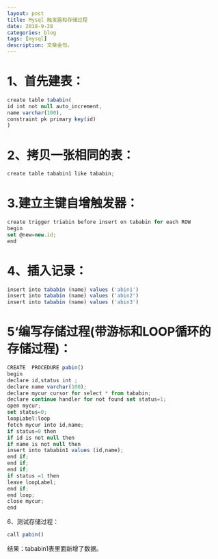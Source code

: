 ```yaml
---
layout: post
title: Mysql 触发器和存储过程
date: 2018-9-28
categories: blog
tags: [mysql]
description: 文章金句。
---
```


# 1、首先建表： 
```javascript
create table tababin( 
id int not null auto_increment, 
name varchar(100), 
constraint pk primary key(id) 
) 
```
# 2、拷贝一张相同的表： 
```javascript
create table tababin1 like tababin; 
```
# 3.建立主键自增触发器： 
```javascript
create trigger triabin before insert on tababin for each ROW 
begin 
set @new=new.id; 
end 
```
# 4、插入记录： 
```javascript
insert into tababin (name) values ('abin1') 
insert into tababin (name) values ('abin2') 
insert into tababin (name) values ('abin3') 
```

# 5‘编写存储过程(带游标和LOOP循环的存储过程)： 
```javascript
CREATE  PROCEDURE pabin() 
begin 
declare id,status int ; 
declare name varchar(100); 
declare mycur cursor for select * from tababin; 
declare continue handler for not found set status=1; 
open mycur; 
set status=0; 
loopLabel:loop 
fetch mycur into id,name; 
if status=0 then 
if id is not null then 
if name is not null then 
insert into tababin1 values (id,name); 
end if; 
end if; 
end if; 
if status =1 then 
leave loopLabel; 
end if; 
end loop; 
close mycur; 
end 
```
6、测试存储过程： 
```javascript
call pabin() 
```

结果：tababin1表里面新增了数据。











